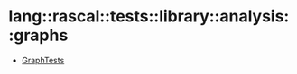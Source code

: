 # lang::rascal::tests::library::analysis::graphs


   * [GraphTests](../../../../../../../Library/lang/rascal/tests/library/analysis/graphs/GraphTests.md)